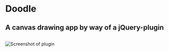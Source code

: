 # Doodle
A canvas drawing app by way of a jQuery-plugin
---

```  
```

![Screenshot of plugin](http://www.student.bth.se/~edjo14/javascript/kmom07/img/screenshot.png)